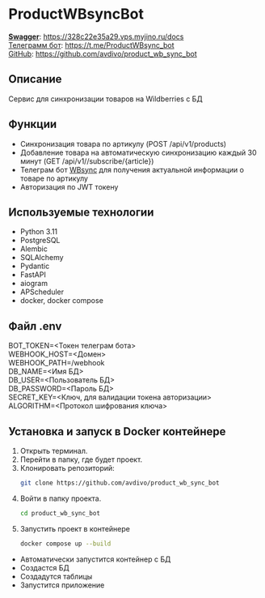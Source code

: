 # ProductWBsyncBot


[**Swagger**](https://328c22e35a29.vps.myjino.ru/docs): https://328c22e35a29.vps.myjino.ru/docs  
[Телеграмм бот](https://t.me/ProductWBsync_bot): https://t.me/ProductWBsync_bot  
[GitHub](https://github.com/avdivo/product_wb_sync_bot): https://github.com/avdivo/product_wb_sync_bot


## Описание
Сервис для синхронизации товаров на Wildberries c БД

## Функции
- Синхронизация товара по артикулу (POST /api/v1/products)
- Добавление товара на автоматическую синхронизацию каждый 30 минут (GET /api/v1//subscribe/{article})
- Телеграм бот [WBsync](https://t.me/ProductWBsync_bot) для получения актуальной информации о товаре по артикулу
- Авторизация по JWT токену

## Используемые технологии
- Python 3.11
- PostgreSQL
- Alembic
- SQLAlchemy
- Pydantic
- FastAPI
- aiogram
- APScheduler
- docker, docker compose

## Файл .env
BOT_TOKEN=<Токен телеграм бота>  
WEBHOOK_HOST=<Домен>  
WEBHOOK_PATH=/webhook  
DB_NAME=<Имя БД>  
DB_USER=<Пользователь БД>  
DB_PASSWORD=<Пароль БД>  
SECRET_KEY=<Ключ, для валидации токена авторизации>  
ALGORITHM=<Протокол шифрования ключа>

## Установка и запуск в Docker контейнере
1. Открыть терминал.
2. Перейти в папку, где будет проект.
3. Клонировать репозиторий:
    ```bash
    git clone https://github.com/avdivo/product_wb_sync_bot
    ```
4. Войти в папку проекта.
    ```bash
    cd product_wb_sync_bot
    ```
5. Запустить проект в контейнере
    ```bash
    docker compose up --build
    ```

- Автоматически запустится контейнер с БД
- Создастся БД
- Создадутся таблицы
- Запустится приложение
